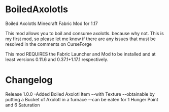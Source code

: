 # BoiledAxolotls
Boiled Axolotls Minecraft Fabric Mod for 1.17

This mod allows you to boil and consume axolotls. because why not. This is my first mod, so please let me know if there are any issues that must be resolved in the comments on CurseForge

This mod REQUIRES the Fabric Launcher and Mod to be installed and at least versions 0.11.6 and 0.37.1+1.17.1 respectively.

# Changelog
Release 1.0.0
-Added Boiled Axolotl Item
--with Texture
--obtainable by putting a Bucket of Axolotl in a furnace
--can be eaten for 1 Hunger Point and 6 Saturation

